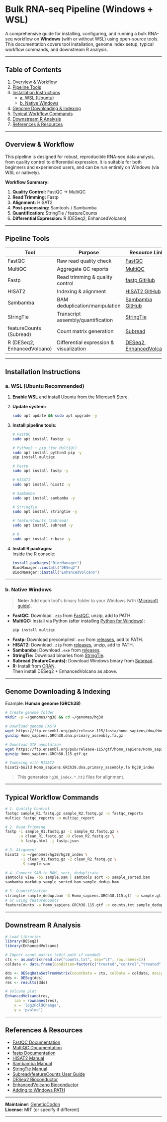 # Bulk RNA-seq Pipeline (Windows + WSL)

A comprehensive guide for installing, configuring, and running a bulk RNA-seq workflow on **Windows** (with or without WSL) using open-source tools. This documentation covers tool installation, genome index setup, typical workflow commands, and downstream R analysis.

---

## Table of Contents

1. [Overview & Workflow](#overview--workflow)
2. [Pipeline Tools](#pipeline-tools)
3. [Installation Instructions](#installation-instructions)
    - [a. WSL (Ubuntu)](#a-wsl-ubuntu)
    - [b. Native Windows](#b-native-windows)
4. [Genome Downloading & Indexing](#genome-downloading--indexing)
5. [Typical Workflow Commands](#typical-workflow-commands)
6. [Downstream R Analysis](#downstream-r-analysis)
7. [References & Resources](#references--resources)

---

## Overview & Workflow

This pipeline is designed for robust, reproducible RNA-seq data analysis, from quality control to differential expression. It is suitable for both beginners and experienced users, and can be run entirely on Windows (via WSL or natively).

**Workflow Summary:**

1. **Quality Control:** FastQC → MultiQC
2. **Read Trimming:** Fastp
3. **Alignment:** HISAT2
4. **Post-processing:** Samtools / Sambamba
5. **Quantification:** StringTie / featureCounts
6. **Differential Expression:** R (DESeq2, EnhancedVolcano)

---

## Pipeline Tools

| Tool                      | Purpose                              | Resource Link                                                                              |
|---------------------------|--------------------------------------|-------------------------------------------------------------------------------------------|
| FastQC                    | Raw read quality check               | [FastQC](https://www.bioinformatics.babraham.ac.uk/projects/fastqc/)                      |
| MultiQC                   | Aggregate QC reports                 | [MultiQC](https://multiqc.info/)                                                          |
| Fastp                     | Read trimming & quality control      | [fastp GitHub](https://github.com/OpenGene/fastp)                                         |
| HISAT2                    | Indexing & alignment                 | [HISAT2 GitHub](https://github.com/DaehwanKimLab/hisat2)                                  |
| Sambamba                  | BAM deduplication/manipulation       | [Sambamba GitHub](https://github.com/biod/sambamba)                                       |
| StringTie                 | Transcript assembly/quantification   | [StringTie](https://ccb.jhu.edu/software/stringtie/)                                      |
| featureCounts (Subread)   | Count matrix generation              | [Subread](https://subread.sourceforge.net/)                                               |
| R (DESeq2, EnhancedVolcano)| Differential expression & visualization | [DESeq2](https://bioconductor.org/packages/release/bioc/html/DESeq2.html), [EnhancedVolcano](https://bioconductor.org/packages/release/bioc/html/EnhancedVolcano.html) |

---

## Installation Instructions

### a. WSL (Ubuntu Recommended)

1. **Enable WSL** and install Ubuntu from the Microsoft Store.
2. **Update system:**
    ```sh
    sudo apt update && sudo apt upgrade -y
    ```

3. **Install pipeline tools:**
    ```sh
    # FastQC
    sudo apt install fastqc -y

    # Python3 + pip (for MultiQC)
    sudo apt install python3-pip -y
    pip install multiqc

    # Fastp
    sudo apt install fastp -y

    # HISAT2
    sudo apt install hisat2 -y

    # Sambamba
    sudo apt install sambamba -y

    # StringTie
    sudo apt install stringtie -y

    # featureCounts (Subread)
    sudo apt install subread -y

    # R
    sudo apt install r-base -y
    ```

4. **Install R packages:**  
    Inside the R console:
    ```r
    install.packages("BiocManager")
    BiocManager::install("DESeq2")
    BiocManager::install("EnhancedVolcano")
    ```

---

### b. Native Windows

> **Note:** Add each tool's binary folder to your Windows `PATH` ([Microsoft guide](https://learn.microsoft.com/en-us/previous-versions/office/developer/sharepoint-2010/ee537574(v=office.14))).

- **FastQC:** Download `.zip` from [FastQC](https://www.bioinformatics.babraham.ac.uk/projects/fastqc/), unzip, add to PATH.
- **MultiQC:** Install via Python (after installing [Python for Windows](https://www.python.org/downloads/)):
    ```sh
    pip install multiqc
    ```
- **Fastp:** Download precompiled `.exe` from [releases](https://github.com/OpenGene/fastp/releases), add to PATH.
- **HISAT2:** Download `.zip` from [releases](https://github.com/DaehwanKimLab/hisat2/releases), unzip, add to PATH.
- **Sambamba:** Download `.exe` from [releases](https://github.com/biod/sambamba/releases).
- **StringTie:** Download binaries from [StringTie](https://ccb.jhu.edu/software/stringtie/).
- **Subread (featureCounts):** Download Windows binary from [Subread](https://sourceforge.net/projects/subread/files/).
- **R:** Install from [CRAN](https://cran.r-project.org/).  
  Then install DESeq2 + EnhancedVolcano as above.

---

## Genome Downloading & Indexing

Example: **Human genome (GRCh38)**

```sh
# Create genome folder
mkdir -p ~/genomes/hg38 && cd ~/genomes/hg38

# Download genome FASTA
wget https://ftp.ensembl.org/pub/release-115/fasta/homo_sapiens/dna/Homo_sapiens.GRCh38.dna.primary_assembly.fa.gz
gunzip Homo_sapiens.GRCh38.dna.primary_assembly.fa.gz

# Download GTF annotation
wget https://ftp.ensembl.org/pub/release-115/gtf/homo_sapiens/Homo_sapiens.GRCh38.115.gtf.gz
gunzip Homo_sapiens.GRCh38.115.gtf.gz

# Indexing with HISAT2
hisat2-build Homo_sapiens.GRCh38.dna.primary_assembly.fa hg38_index
```
> This generates `hg38_index.*.ht2` files for alignment.

---

## Typical Workflow Commands

```sh
# 1. Quality Control
fastqc sample_R1.fastq.gz sample_R2.fastq.gz -o fastqc_reports
multiqc fastqc_reports -o multiqc_report

# 2. Read Trimming
fastp -i sample_R1.fastq.gz -I sample_R2.fastq.gz \
      -o clean_R1.fastq.gz -O clean_R2.fastq.gz \
      -h fastp.html -j fastp.json

# 3. Alignment
hisat2 -x ~/genomes/hg38/hg38_index \
       -1 clean_R1.fastq.gz -2 clean_R2.fastq.gz \
       -S sample.sam

# 4. Convert SAM to BAM, sort, deduplicate
samtools view -bS sample.sam | samtools sort -o sample_sorted.bam
sambamba markdup sample_sorted.bam sample_dedup.bam

# 5. Quantification
stringtie sample_dedup.bam -G Homo_sapiens.GRCh38.115.gtf -o sample.gtf -A sample_gene_abundance.tab
# or using featureCounts
featureCounts -a Homo_sapiens.GRCh38.115.gtf -o counts.txt sample_dedup.bam
```

---

## Downstream R Analysis

```r
# Load libraries
library(DESeq2)
library(EnhancedVolcano)

# Import count matrix (edit path if needed)
cts <- as.matrix(read.csv("counts.txt", sep="\t", row.names=1))
coldata <- data.frame(condition=factor(c("treated","control","treated","control")))

dds <- DESeqDataSetFromMatrix(countData = cts, colData = coldata, design=~condition)
dds <- DESeq(dds)
res <- results(dds)

# Volcano plot
EnhancedVolcano(res,
    lab = rownames(res),
    x = 'log2FoldChange',
    y = 'pvalue')
```

---

## References & Resources

- [FastQC Documentation](https://www.bioinformatics.babraham.ac.uk/projects/fastqc/)
- [MultiQC Documentation](https://multiqc.info/docs/)
- [fastp Documentation](https://github.com/OpenGene/fastp)
- [HISAT2 Manual](https://daehwankimlab.github.io/hisat2/)
- [Sambamba Manual](https://lomereiter.github.io/sambamba/)
- [StringTie Manual](https://ccb.jhu.edu/software/stringtie/index.shtml?t=manual)
- [Subread/featureCounts User Guide](https://subread.sourceforge.net/)
- [DESeq2 Bioconductor](https://bioconductor.org/packages/release/bioc/html/DESeq2.html)
- [EnhancedVolcano Bioconductor](https://bioconductor.org/packages/release/bioc/html/EnhancedVolcano.html)
- [Adding to Windows PATH](https://learn.microsoft.com/en-us/previous-versions/office/developer/sharepoint-2010/ee537574(v=office.14))

---

**Maintainer**: [GeneticCodon](https://github.com/GeneticCodon)  
**License**: MIT (or specify if different)

---
